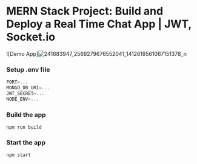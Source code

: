 # MERN Stack Project: Build and Deploy a Real Time Chat App | JWT, Socket.io

![Demo App]![241683947_2569279676552041_1412619561067151378_n](https://github.com/bishalrauniyar/University-chat-app/assets/160076333/89c2dab2-a56f-4a6b-b223-39d72a412284)



### Setup .env file

```js
PORT=...
MONGO_DB_URI=...
JWT_SECRET=...
NODE_ENV=...
```

### Build the app

```shell
npm run build
```

### Start the app

```shell
npm start
```
